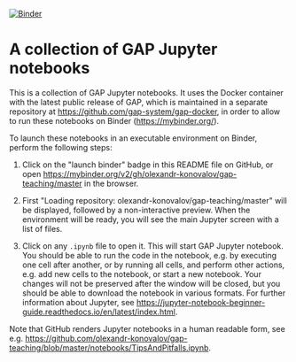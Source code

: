 [![Binder](https://mybinder.org/badge.svg)](https://mybinder.org/v2/gh/alex-konovalov/gap-teaching/master)

# A collection of GAP Jupyter notebooks 

This is a collection of GAP Jupyter notebooks. It uses the Docker
container with the latest public release of GAP, which is maintained in
a separate repository at <https://github.com/gap-system/gap-docker>, in
order to allow to run these notebooks on Binder (<https://mybinder.org/>).

To launch these notebooks in an executable environment on Binder, perform
the following steps:

1. Click on the "launch binder" badge in this README file on GitHub, or open
<https://mybinder.org/v2/gh/olexandr-konovalov/gap-teaching/master> in the browser.

2. First "Loading repository: olexandr-konovalov/gap-teaching/master" will be 
displayed, followed by a non-interactive preview. When the environment
will be ready, you will see the main Jupyter screen with a list of files.

3. Click on any `.ipynb` file to open it. This will start GAP Jupyter notebook.
You should be able to run the code in the notebook, e.g. by executing one cell
after another, or by running all cells, and perform other actions, e.g. add
new cells to the notebook, or start a new notebook. Your changes will not be
preserved after the window will be closed, but you should be able to download
the notebook in various formats. For further information about Jupyter, see 
<https://jupyter-notebook-beginner-guide.readthedocs.io/en/latest/index.html>.

Note that GitHub renders Jupyter notebooks in a human readable form, see e.g.
<https://github.com/olexandr-konovalov/gap-teaching/blob/master/notebooks/TipsAndPitfalls.ipynb>. 
